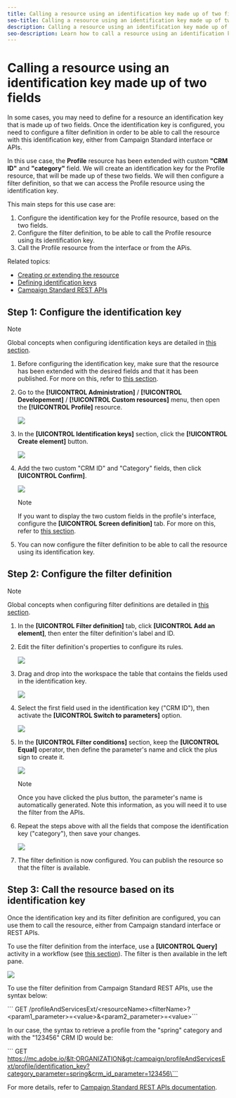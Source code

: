 ```yaml
---
title: Calling a resource using an identification key made up of two fields
seo-title: Calling a resource using an identification key made up of two fields
description: Calling a resource using an identification key made up of two fields
seo-description: Learn how to call a resource using an identification key made up of two fields
---
```


# Calling a resource using an identification key made up of two fields

In some cases, you may need to define for a resource an identification key that is made up of two fields. Once the identification key is configured, you need to configure a filter definition in order to be able to call the resource with this identification key, either from Campaign Standard interface or APIs.

In this use case, the **Profile** resource has been extended with custom **"CRM ID"** and **"category"** field. We will create an identification key for the Profile resource, that will be made up of these two fields. We will then configure a filter definition, so that we can access the Profile resource using the identification key.

This main steps for this use case are:

1. Configure the identification key for the Profile resource, based on the two fields.
1. Configure the filter definition, to be able to call the Profile resource using its identification key.
1. Call the Profile resource from the interface or from the APis.

Related topics:

* [Creating or extending the resource](../../developing/using/creating-or-extending-the-resource.md)
* [Defining identification keys](../../developing/using/configuring-the-resource-s-data-structure.md#defining-identification-keys)
* [Campaign Standard REST APIs](https://docs.campaign.adobe.com/doc/standard/en/api/ACS_API.html)

## Step 1: Configure the identification key

   >[!NOTE]
   > Global concepts when configuring identification keys are detailed in [this section](../../developing/using/configuring-the-resource-s-data-structure.md#defining-identification-keys).

1. Before configuring the identification key, make sure that the resource has been extended with the desired fields and that it has been published. For more on this, refer to [this section](../../developing/using/creating-or-extending-the-resource.md).

1. Go to the **[!UICONTROL Administration]** / **[!UICONTROL Developement]** / **[!UICONTROL Custom resources]** menu, then open the **[!UICONTROL Profile]** resource.

   ![](assets/uc_idkey1.png)

1. In the **[UICONTROL Identification keys]** section, click the **[!UICONTROL Create element]** button.

   ![](assets/uc_idkey2.png)

1. Add the two custom "CRM ID" and "Category" fields, then click **[UICONTROL Confirm]**.

   ![](assets/uc_idkey3.png)

   >[!NOTE]
   > If you want to display the two custom fields in the profile's interface, configure the **[UICONTROL Screen definition]** tab. For more on this, refer to [this section](../../developing/using/configuring-the-screen-definition.md).

1. You can now configure the filter definition to be able to call the resource using its identification key.

## Step 2: Configure the filter definition

   >[!NOTE]
   > Global concepts when configuring filter definitions are detailed in [this section](../../developing/using/configuring-filter-definition.md).

1. In the **[UICONTROL Filter definition]** tab, click **[UICONTROL Add an element]**, then enter the filter definition's label and ID.

1. Edit the filter definition's properties to configure its rules.

   ![](assets/uc_idkey4.png)

1. Drag and drop into the workspace the table that contains the fields used in the identification key.

   ![](assets/uc_idkey5.png)

1. Select the first field used in the identification key ("CRM ID"), then activate the **[UICONTROL Switch to parameters]** option.

   ![](assets/uc_idkey6.png)

1. In the **[UICONTROL Filter conditions]** section, keep the **[UICONTROL Equal]** operator, then define the parameter's name and click the plus sign to create it.

   ![](assets/uc_idkey7.png)

   >[!NOTE]
   > Once you have clicked the plus button, the parameter's name is automatically generated. Note this information, as you will need it to use the filter from the APIs.

1. Repeat the steps above with all the fields that compose the identification key ("category"), then save your changes.

   ![](assets/uc_idkey8.png)

1. The filter definition is now configured. You can publish the resource so that the filter is available.

## Step 3: Call the resource based on its identification key

Once the identification key and its filter definition are configured, you can use them to call the resource, either from Campaign standard interface or REST APIs.

To use the filter definition from the interface, use a **[UICONTROL Query]** activity in a workflow (see [this section](../../automating/using/query.md)). The filter is then available in the left pane.

   ![](assets/uc_idkey9.png)

To use the filter definition from Campaign Standard REST APIs, use the syntax below:

\``` GET /profileAndServicesExt/&lt;resourceName&gt;&lt;filterName&gt;?&lt;param1_parameter&gt;=&lt;value&gt;&&lt;param2_parameter&gt;=&lt;value&gt;\```

In our case, the syntax to retrieve a profile from the "spring" category and with the "123456" CRM ID would be:

\``` GET https://mc.adobe.io/&lt;ORGANIZATION&gt;/campaign/profileAndServicesExt/profile/identification_key?category_parameter=spring&crm_id_parameter=123456\```

For more details, refer to [Campaign Standard REST APIs documentation](https://docs.campaign.adobe.com/doc/standard/en/api/ACS_API.html#filtering).